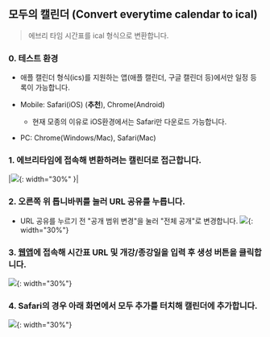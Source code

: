 ## 모두의 캘린더 (Convert everytime calendar to ical)
> 에브리 타임 시간표를 ical 형식으로 변환합니다.

### 0. 테스트 환경
- 애플 캘린더 형식(ics)를 지원하는 앱(애플 캘린더, 구글 캘린더 등)에서만 일정 등록이 가능합니다.

- Mobile: Safari(iOS) (**추천**), Chrome(Android)
    - 현재 모종의 이유로 iOS환경에서는 Safari만 다운로드 가능합니다.
- PC: Chrome(Windows/Mac), Safari(Mac) 

### 1. 에브리타임에 접속해 변환하려는 캘린더로 접근합니다.
|![](./docs/process_1.png){: width="30%" }|

### 2. 오른쪽 위 톱니바퀴를 눌러 URL 공유를 누릅니다.
- URL 공유를 누르기 전 "공개 범위 변경"을 눌러 "전체 공개"로 변경합니다.
![](./docs/process_2.png){: width="30%"}

### 3. [웹앱](https://ecal.whiteb.dev)에 접속해 시간표 URL 및 개강/종강일을 입력 후 생성 버튼을 클릭합니다.
![](./docs/process_3.png){: width="30%"}

### 4. Safari의 경우 아래 화면에서 모두 추가를 터치해 캘린더에 추가합니다.
![](./docs/process_4.png){: width="30%"}


